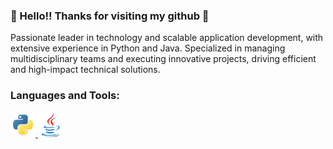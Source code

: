 <h3 align="left">👋 Hello!! Thanks for visiting my github 💙</h3>

Passionate leader in technology and scalable application development, with extensive experience in Python and Java. Specialized in managing multidisciplinary teams and executing innovative projects, driving efficient and high-impact technical solutions.

<h3 align="left">Languages and Tools:</h3>
 <a href="https://www.python.org" target="_blank"><p align="left"> <img src="https://raw.githubusercontent.com/devicons/devicon/master/icons/python/python-original.svg" alt="python" width="40" height="40"/>  </a> <a href="https://www.java.com" target="_blank"> <img src="https://raw.githubusercontent.com/devicons/devicon/master/icons/java/java-original.svg" alt="java" width="40" height="40"/> 



